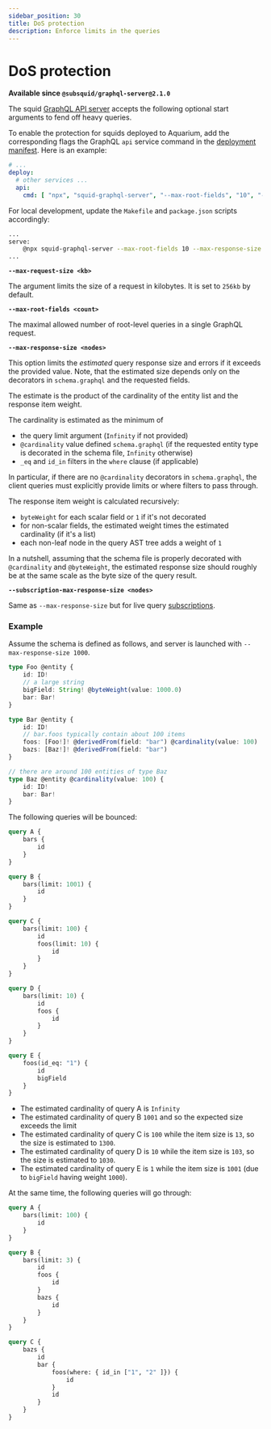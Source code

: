 ```yaml
---
sidebar_position: 30
title: DoS protection
description: Enforce limits in the queries
---
```


# DoS protection

**Available since `@subsquid/graphql-server@2.1.0`**

The squid [GraphQL API server](https://github.com/subsquid/squid/tree/master/graphql-server) accepts the following optional start arguments to fend off heavy queries. 

To enable the protection for squids deployed to Aquarium, add the corresponding flags the GraphQL `api` service command in the [deployment manifest](/deploy-squid/deploy-manifest/#deploy). Here is an example:

```yaml title="squid.yaml"
# ...
deploy:
  # other services ...
  api:
    cmd: [ "npx", "squid-graphql-server", "--max-root-fields", "10", "--max-response-size", "1000" ]
```

For local development, update the `Makefile` and `package.json` scripts accordingly:

```bash title=Makefile
...
serve:
	@npx squid-graphql-server --max-root-fields 10 --max-response-size 1000
...
```

**`--max-request-size <kb>`**

The argument limits the size of a request in kilobytes. It is set to `256kb` by default. 

**`--max-root-fields <count>`**

The maximal allowed number of root-level queries in a single GraphQL request.

**`--max-response-size <nodes>`**

This option limits the *estimated* query response size and errors if it exceeds the provided value. Note, that the estimated size depends only on the decorators in `schema.graphql` and the requested fields. 


The estimate is the product of the cardinality of the entity list and the response item weight.

The cardinality is estimated as the minimum of

- the query limit argument (`Infinity` if not provided)
- `@cardinality` value defined `schema.graphql` (if the requested entity type is decorated in the schema file, `Infinity` otherwise)
- `_eq` and `id_in` filters in the `where` clause (if applicable)

In particular, if there are no `@cardinality` decorators in `schema.graphql`, the client queries must explicitly provide limits or where filters to pass through.

The response item weight is calculated recursively:

- `byteWeight` for each scalar field or `1` if it's not decorated
- for non-scalar fields, the estimated weight times the estimated cardinality (if it's a list)
- each non-leaf node in the query AST tree adds a weight of `1`

In a nutshell, assuming that the schema file is properly decorated with `@cardinality` and `@byteWeight`, the estimated response size should roughly be at the same scale as the byte size of the query result. 

**`--subscription-max-response-size <nodes>`**

Same as `--max-response-size` but for live query [subscriptions](/graphql-api/subscriptions).

### Example 

Assume the schema is defined as follows, and server is launched with `--max-response-size 1000`.

```ts title=schema.graphql
type Foo @entity {
    id: ID!
    // a large string 
    bigField: String! @byteWeight(value: 1000.0)
    bar: Bar!
}

type Bar @entity {
    id: ID!
    // bar.foos typically contain about 100 items
    foos: [Foo!]! @derivedFrom(field: "bar") @cardinality(value: 100)
    bazs: [Baz!]! @derivedFrom(field: "bar")
}

// there are around 100 entities of type Baz
type Baz @entity @cardinality(value: 100) {
    id: ID!
    bar: Bar!
}


```

The following queries will be bounced:

```graphql
query A {
    bars {
        id
    }
}

query B {
    bars(limit: 1001) {
        id
    }
}

query C {
    bars(limit: 100) {
        id 
        foos(limit: 10) {
            id
        }
    }
}

query D {
    bars(limit: 10) {
        id 
        foos {
            id
        }
    }
}

query E {
    foos(id_eq: "1") {
        id
        bigField
    }
}
```

- The estimated cardinality of query A is `Infinity`
- The estimated cardinality of query B `1001` and so the expected size exceeds the limit
- The estimated cardinality of query C is `100` while the item size is `13`, so the size is estimated to `1300`.
- The estimated cardinality of query D is `10` while the item size is `103`, so the size is estimated to `1030`. 
- The estimated cardinality of query E is `1` while the item size is `1001` (due to `bigField` having weight `1000`).

At the same time, the following queries will go through:
```graphql
query A {
    bars(limit: 100) {
        id
    }
}

query B {
    bars(limit: 3) {
        id
        foos {
            id
        }
        bazs {
            id
        }
    }
}

query C {
    bazs {
        id
        bar {
            foos(where: { id_in ["1", "2" ]}) {
                id
            }
            id
        }
    }
}
```